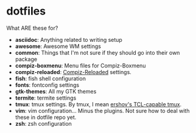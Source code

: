# dotfiles

What ARE these for?

- **asciidoc**: Anything related to writing setup
- **awesome**: Awesome WM settings
- **common**: Things that I'm not sure if they should go into their own package
- **compiz-boxmenu**: Menu files for Compiz-Boxmenu
- **compiz-reloaded**: [Compiz-Reloaded](https://github.com/compiz-reloaded/) settings.
- **fish**: fish shell configuration
- **fonts**: fontconfig settings
- **gtk-themes**: All my GTK themes
- **termite**: termite settings
- **tmux**: tmux settings. By tmux, I mean [ershov's TCL-capable
  tmux](https://github.com/ershov/tmux).
- **vim**: vim configuration... Minus the plugins. Not sure how to deal with these in dotfile repo yet.
- **zsh**: zsh configuration
